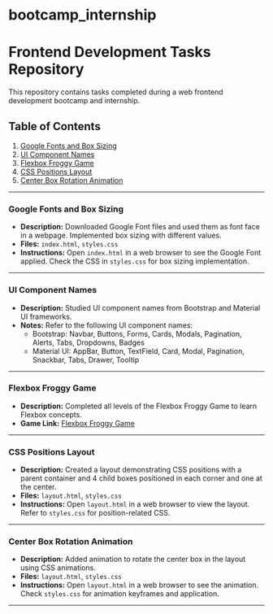 # bootcamp_internship


# Frontend Development Tasks Repository

This repository contains tasks completed during a web frontend development bootcamp and internship.

## Table of Contents

1. [Google Fonts and Box Sizing](#google-fonts-and-box-sizing)
2. [UI Component Names](#ui-component-names)
3. [Flexbox Froggy Game](#flexbox-froggy-game)
4. [CSS Positions Layout](#css-positions-layout)
5. [Center Box Rotation Animation](#center-box-rotation-animation)

---

### Google Fonts and Box Sizing

- **Description:** Downloaded Google Font files and used them as font face in a webpage. Implemented box sizing with different values.
- **Files:** `index.html`, `styles.css`
- **Instructions:** Open `index.html` in a web browser to see the Google Font applied. Check the CSS in `styles.css` for box sizing implementation.

---

### UI Component Names

- **Description:** Studied UI component names from Bootstrap and Material UI frameworks.
- **Notes:** Refer to the following UI component names:
  - Bootstrap: Navbar, Buttons, Forms, Cards, Modals, Pagination, Alerts, Tabs, Dropdowns, Badges
  - Material UI: AppBar, Button, TextField, Card, Modal, Pagination, Snackbar, Tabs, Drawer, Tooltip

---

### Flexbox Froggy Game

- **Description:** Completed all levels of the Flexbox Froggy Game to learn Flexbox concepts.
- **Game Link:** [Flexbox Froggy Game](https://flexboxfroggy.com/)

---

### CSS Positions Layout

- **Description:** Created a layout demonstrating CSS positions with a parent container and 4 child boxes positioned in each corner and one at the center.
- **Files:** `layout.html`, `styles.css`
- **Instructions:** Open `layout.html` in a web browser to view the layout. Refer to `styles.css` for position-related CSS.

---

### Center Box Rotation Animation

- **Description:** Added animation to rotate the center box in the layout using CSS animations.
- **Files:** `layout.html`, `styles.css`
- **Instructions:** Open `layout.html` in a web browser to see the animation. Check `styles.css` for animation keyframes and application.

---

